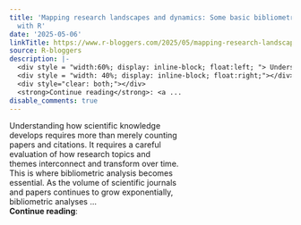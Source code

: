 ```yaml
---
title: 'Mapping research landscapes and dynamics: Some basic bibliometric analyses
  with R'
date: '2025-05-06'
linkTitle: https://www.r-bloggers.com/2025/05/mapping-research-landscapes-and-dynamics-some-basic-bibliometric-analyses-with-r/
source: R-bloggers
description: |-
  <div style = "width:60%; display: inline-block; float:left; "> Understanding how scientific knowledge develops requires more than merely counting papers and citations. It requires a careful evaluation of how research topics and themes interconnect and transform over time. This is where bibliometric analysis becomes essential. As the volume of scientific journals and papers continues to grow exponentially, bibliometric analyses ...</div>
  <div style = "width: 40%; display: inline-block; float:right;"></div>
  <div style="clear: both;"></div>
  <strong>Continue reading</strong>: <a ...
disable_comments: true
---
```

<div style = "width:60%; display: inline-block; float:left; "> Understanding how scientific knowledge develops requires more than merely counting papers and citations. It requires a careful evaluation of how research topics and themes interconnect and transform over time. This is where bibliometric analysis becomes essential. As the volume of scientific journals and papers continues to grow exponentially, bibliometric analyses ...</div>
<div style = "width: 40%; display: inline-block; float:right;"></div>
<div style="clear: both;"></div>
<strong>Continue reading</strong>: <a ...